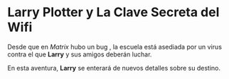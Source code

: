 # Larry Plotter y La Clave Secreta del Wifi

Desde que en *Matrix* hubo un bug , la escuela está asediada por un virus
contra el que **Larry** y sus amigos deberán luchar.

En esta aventura, **Larry** se enterará de nuevos detalles sobre su destino.

